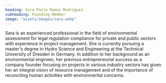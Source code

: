 ```yaml
---
heading: Sara Paola Ramos Rodríguez
subheading: Founding Member
image: "assets/images/sara.webp"
---
```


Sara is an experienced professional in the field of environmental assessment for legal regulation compliance for private and public sectors with experience in project management. She is currently pursuing a master's degree in Hydro Science and Engineering at the Technical University of Dresden in Germany. In addition to her background as an environmental engineer, her previous entrepreneurial success as a company founder focusing on projects in various industry sectors has given her an integral vision of resource management and of the importance of reconciling human activities with environmental concerns.
